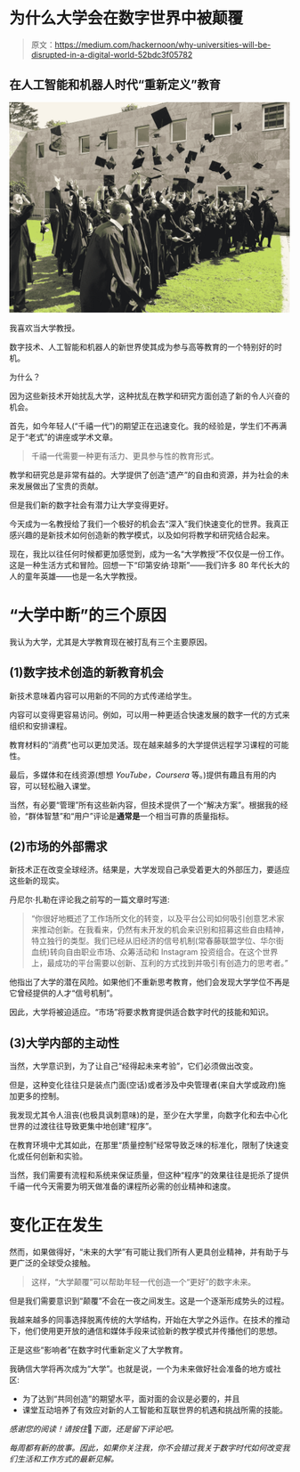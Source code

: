 # 为什么大学会在数字世界中被颠覆

> 原文：<https://medium.com/hackernoon/why-universities-will-be-disrupted-in-a-digital-world-52bdc3f05782>

## 在人工智能和机器人时代“重新定义”教育

![](img/f2d7ad74e0cb7d4d938cd98b729a7998.png)

我喜欢当大学教授。

数字技术、人工智能和机器人的新世界使其成为参与高等教育的一个特别好的时机。

为什么？

因为这些新技术开始扰乱大学，这种扰乱在教学和研究方面创造了新的令人兴奋的机会。

首先，如今年轻人(“千禧一代”)的期望正在迅速变化。我的经验是，学生们不再满足于“老式”的讲座或学术文章。

> 千禧一代需要一种更有活力、更具参与性的教育形式。

教学和研究总是非常有益的。大学提供了创造“遗产”的自由和资源，并为社会的未来发展做出了宝贵的贡献。

但是我们新的数字社会有潜力让大学变得更好。

今天成为一名教授给了我们一个极好的机会去“深入”我们快速变化的世界。我真正感兴趣的是新技术如何创造新的教学模式，以及如何将教学和研究结合起来。

现在，我比以往任何时候都更加感觉到，成为一名“大学教授”不仅仅是一份工作。这是一种生活方式和冒险。回想一下“印第安纳·琼斯”——我们许多 80 年代长大的人的童年英雄——也是一名大学教授。

# “大学中断”的三个原因

我认为大学，尤其是大学教育现在被打乱有三个主要原因。

## (1)数字技术创造的新教育机会

新技术意味着内容可以用新的不同的方式传递给学生。

内容可以变得更容易访问。例如，可以用一种更适合快速发展的数字一代的方式来组织和安排课程。

教育材料的“消费”也可以更加灵活。现在越来越多的大学提供远程学习课程的可能性。

最后，多媒体和在线资源(想想 *YouTube，Coursera* 等。)提供有趣且有用的内容，可以轻松融入课堂。

当然，有必要“管理”所有这些新内容，但技术提供了一个“解决方案”。根据我的经验，“群体智慧”和“用户”评论是**通常是**一个相当可靠的质量指标。

## (2)市场的外部需求

新技术正在改变全球经济。结果是，大学发现自己承受着更大的外部压力，要适应这些新的现实。

丹尼尔·扎勒在评论我之前写的一篇文章时写道:

> “你很好地概述了工作场所文化的转变，以及平台公司如何吸引创意艺术家来推动创新。在我看来，仍然有未开发的机会来识别和招募这些自由精神，特立独行的类型。我们已经从旧经济的信号机制(常春藤联盟学位、华尔街血统)转向自由职业市场、众筹活动和 Instagram 投资组合。在这个世界上，最成功的平台需要以创新、互利的方式找到并吸引有创造力的思考者。”

他指出了大学的潜在风险。如果他们不重新思考教育，他们会发现大学学位不再是它曾经提供的人才“信号机制”。

因此，大学将被迫适应。“市场”将要求教育提供适合数字时代的技能和知识。

## (3)大学内部的主动性

当然，大学意识到，为了让自己“经得起未来考验”，它们必须做出改变。

但是，这种变化往往只是装点门面(空话)或者涉及中央管理者(来自大学或政府)施加更多的控制。

我发现尤其令人沮丧(也极具讽刺意味)的是，至少在大学里，向数字化和去中心化世界的过渡往往导致更集中地创建“程序”。

在教育环境中尤其如此，在那里“质量控制”经常导致乏味的标准化，限制了快速变化或任何创新和实验。

当然，我们需要有流程和系统来保证质量，但这种“程序”的效果往往是扼杀了提供千禧一代今天需要为明天做准备的课程所必需的创业精神和速度。

# 变化正在发生

然而，如果做得好，“未来的大学”有可能让我们所有人更具创业精神，并有助于与更广泛的全球受众接触。

> 这样，“大学颠覆”可以帮助年轻一代创造一个“更好”的数字未来。

但是我们需要意识到“颠覆”不会在一夜之间发生。这是一个逐渐形成势头的过程。

我越来越多的同事选择脱离传统的大学结构，开始在大学之外运作。在技术的推动下，他们使用更开放的通信和媒体手段来试验新的教学模式并传播他们的思想。

正是这些“影响者”在数字时代重新定义了大学教育。

我确信大学将再次成为“大学”。也就是说，一个为未来做好社会准备的地方或社区:

*   为了达到“共同创造”的期望水平，面对面的会议是必要的，并且
*   课堂互动培养了有效应对新的人工智能和互联世界的机遇和挑战所需的技能。

*感谢您的阅读！请按住*👏*下面，还是留下评论吧。*

*每周都有新的故事。因此，如果你关注我，你不会错过我关于数字时代如何改变我们生活和工作方式的最新见解。*